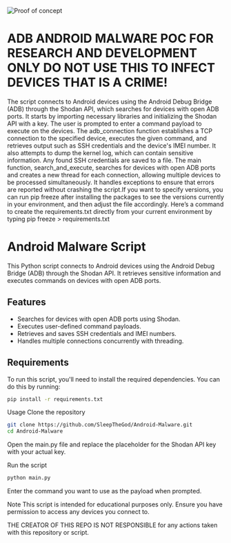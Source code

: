 ![Proof of concept](https://media.discordapp.net/attachments/1173743190973628457/1286960080947908658/image.png?ex=66efce79&is=66ee7cf9&hm=65247f3ab943b8ee712d13d2f0895fd4cbe8aafefcf3afa4e1db8c232d49462d&=&format=webp&quality=lossless&width=859&height=482)


# ADB ANDROID MALWARE POC FOR RESEARCH AND DEVELOPMENT ONLY DO NOT USE THIS TO INFECT DEVICES THAT IS A CRIME!

The script connects to Android devices using the Android Debug Bridge (ADB) through the Shodan API, which searches for devices with open ADB ports. It starts by importing necessary libraries and initializing the Shodan API with a key. The user is prompted to enter a command payload to execute on the devices. The adb_connection function establishes a TCP connection to the specified device, executes the given command, and retrieves output such as SSH credentials and the device's IMEI number. It also attempts to dump the kernel log, which can contain sensitive information. Any found SSH credentials are saved to a file. The main function, search_and_execute, searches for devices with open ADB ports and creates a new thread for each connection, allowing multiple devices to be processed simultaneously. It handles exceptions to ensure that errors are reported without crashing the script.If you want to specify versions, you can run pip freeze after installing the packages to see the versions currently in your environment, and then adjust the file accordingly. Here’s a command to create the requirements.txt directly from your current environment by typing pip freeze > requirements.txt

# Android Malware Script

This Python script connects to Android devices using the Android Debug Bridge (ADB) through the Shodan API. It retrieves sensitive information and executes commands on devices with open ADB ports.

## Features

- Searches for devices with open ADB ports using Shodan.
- Executes user-defined command payloads.
- Retrieves and saves SSH credentials and IMEI numbers.
- Handles multiple connections concurrently with threading.

## Requirements

To run this script, you'll need to install the required dependencies. You can do this by running:

```bash
pip install -r requirements.txt
```
Usage
Clone the repository
```bash
git clone https://github.com/SleepTheGod/Android-Malware.git
cd Android-Malware
```
Open the main.py file and replace the placeholder for the Shodan API key with your actual key.

Run the script
```python
python main.py
```
Enter the command you want to use as the payload when prompted.

Note
This script is intended for educational purposes only. Ensure you have permission to access any devices you connect to.

THE CREATOR OF THIS REPO IS NOT RESPONSIBLE for any actions taken with this repository or script.
